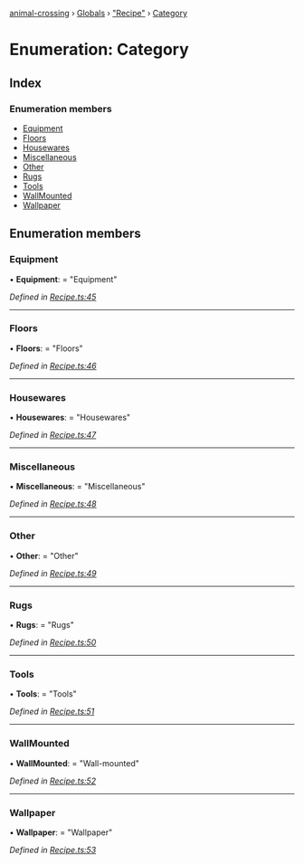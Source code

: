 [animal-crossing](../README.md) › [Globals](../globals.md) › ["Recipe"](../modules/_recipe_.md) › [Category](_recipe_.category.md)

# Enumeration: Category

## Index

### Enumeration members

* [Equipment](_recipe_.category.md#equipment)
* [Floors](_recipe_.category.md#floors)
* [Housewares](_recipe_.category.md#housewares)
* [Miscellaneous](_recipe_.category.md#miscellaneous)
* [Other](_recipe_.category.md#other)
* [Rugs](_recipe_.category.md#rugs)
* [Tools](_recipe_.category.md#tools)
* [WallMounted](_recipe_.category.md#wallmounted)
* [Wallpaper](_recipe_.category.md#wallpaper)

## Enumeration members

###  Equipment

• **Equipment**: = "Equipment"

*Defined in [Recipe.ts:45](https://github.com/Norviah/animal-crossing/blob/ee641cf/module/types/Recipe.ts#L45)*

___

###  Floors

• **Floors**: = "Floors"

*Defined in [Recipe.ts:46](https://github.com/Norviah/animal-crossing/blob/ee641cf/module/types/Recipe.ts#L46)*

___

###  Housewares

• **Housewares**: = "Housewares"

*Defined in [Recipe.ts:47](https://github.com/Norviah/animal-crossing/blob/ee641cf/module/types/Recipe.ts#L47)*

___

###  Miscellaneous

• **Miscellaneous**: = "Miscellaneous"

*Defined in [Recipe.ts:48](https://github.com/Norviah/animal-crossing/blob/ee641cf/module/types/Recipe.ts#L48)*

___

###  Other

• **Other**: = "Other"

*Defined in [Recipe.ts:49](https://github.com/Norviah/animal-crossing/blob/ee641cf/module/types/Recipe.ts#L49)*

___

###  Rugs

• **Rugs**: = "Rugs"

*Defined in [Recipe.ts:50](https://github.com/Norviah/animal-crossing/blob/ee641cf/module/types/Recipe.ts#L50)*

___

###  Tools

• **Tools**: = "Tools"

*Defined in [Recipe.ts:51](https://github.com/Norviah/animal-crossing/blob/ee641cf/module/types/Recipe.ts#L51)*

___

###  WallMounted

• **WallMounted**: = "Wall-mounted"

*Defined in [Recipe.ts:52](https://github.com/Norviah/animal-crossing/blob/ee641cf/module/types/Recipe.ts#L52)*

___

###  Wallpaper

• **Wallpaper**: = "Wallpaper"

*Defined in [Recipe.ts:53](https://github.com/Norviah/animal-crossing/blob/ee641cf/module/types/Recipe.ts#L53)*

